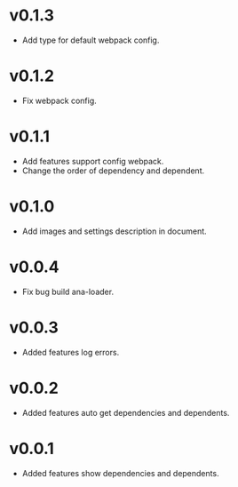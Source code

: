 # v0.1.3

- Add type for default webpack config.

# v0.1.2

- Fix webpack config.

# v0.1.1

- Add features support config webpack.
- Change the order of dependency and dependent.

# v0.1.0

- Add images and settings description in document.

# v0.0.4

- Fix bug build ana-loader.

# v0.0.3

- Added features log errors.

# v0.0.2

- Added features auto get dependencies and dependents.

# v0.0.1

- Added features show dependencies and dependents.
